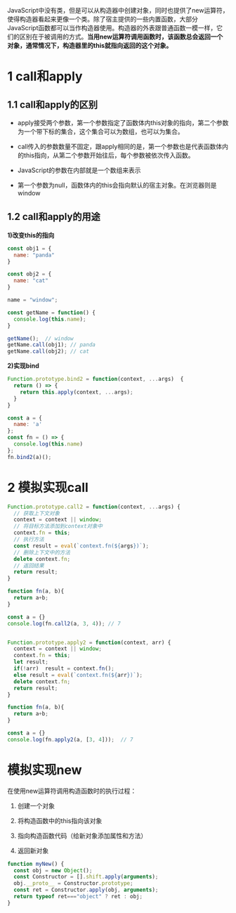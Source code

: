 JavaScript中没有类，但是可以从构造器中创建对象，同时也提供了new运算符，使得构造器看起来更像一个类。除了宿主提供的一些内置函数，大部分JavaScript函数都可以当作构造器使用。构造器的外表跟普通函数一模一样，它们的区别在于被调用的方式。**当用new运算符调用函数时，该函数总会返回一个对象，通常情况下，构造器里的this就指向返回的这个对象。**

# 1 call和apply

## 1.1 call和apply的区别

- apply接受两个参数，第一个参数指定了函数体内this对象的指向，第二个参数为一个带下标的集合，这个集合可以为数组，也可以为集合。

- call传入的参数数量不固定，跟apply相同的是，第一个参数也是代表函数体内的this指向，从第二个参数开始往后，每个参数被依次传入函数。

- JavaScript的参数在内部就是一个数组来表示

- 第一个参数为null，函数体内的this会指向默认的宿主对象。在浏览器则是window

## 1.2 call和apply的用途

**1)改变this的指向**

``` javascript
const obj1 = {
  name: "panda"
}

const obj2 = {
  name: "cat"
}

name = "window";

const getName = function() {
  console.log(this.name);
}

getName();  // window
getName.call(obj1); // panda
getName.call(obj2); // cat
```

**2)实现bind**

``` js
Function.prototype.bind2 = function(context, ...args)  {
  return () => {
    return this.apply(context, ...args);
  }
}

const a = {
  name: 'a'
};
const fn = () => {
  console.log(this.name)
};
fn.bind2(a)();
```

# 2 模拟实现call

``` js
Function.prototype.call2 = function(context, ...args) {
  // 获取上下文对象
  context = context || window;
  // 将目标方法添加到context对象中
  context.fn = this;
  // 执行方法
  const result = eval(`context.fn(${args})`);
  // 删除上下文中的方法
  delete context.fn;
  // 返回结果
  return result;
}

function fn(a, b){
  return a+b;
}

const a = {}
console.log(fn.call2(a, 3, 4)); // 7


Function.prototype.apply2 = function(context, arr) {
  context = context || window;
  context.fn = this;
  let result;
  if(!arr)  result = context.fn();
  else result = eval(`context.fn(${arr})`);
  delete context.fn;
  return result;
}

function fn(a, b){
  return a+b;
}

const a = {}
console.log(fn.apply2(a, [3, 4]));  // 7
```


# 模拟实现new

在使用new运算符调用构造函数时的执行过程：

1. 创建一个对象

2. 将构造函数中的this指向该对象

3. 指向构造函数代码（给新对象添加属性和方法）

4. 返回新对象

``` js
function myNew() {
  const obj = new Object();
  const Constructor = [].shift.apply(arguments);
  obj.__proto__ = Constructor.prototype;
  const ret = Constructor.apply(obj, arguments);
  return typeof ret==="object" ? ret : obj;
}
```
